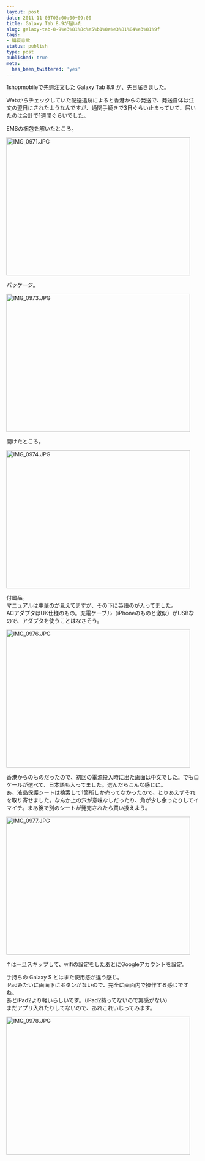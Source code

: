 ```yaml
---
layout: post
date: 2011-11-03T03:00:00+09:00
title: Galaxy Tab 8.9が届いた
slug: galaxy-tab-8-9%e3%81%8c%e5%b1%8a%e3%81%84%e3%81%9f
tags:
- 購買意欲
status: publish
type: post
published: true
meta:
  has_been_twittered: 'yes'
---
```

<p>1shopmobileで先週注文した Galaxy Tab 8.9 が、先日届きました。</p>
<p>Webからチェックしていた配送追跡によると香港からの発送で、発送自体は注文の翌日にされたようなんですが、通関手続きで3日ぐらい止まっていて、届いたのは合計で1週間ぐらいでした。</p>
<p>EMSの梱包を解いたところ。</p>
<p><img src="http://wo.skr.jp/images/uploads/2011/11/IMG_0971.jpg" width="480" height="360" alt="IMG_0971.JPG" /></p>
<p>パッケージ。</p>
<p><img src="http://wo.skr.jp/images/uploads/2011/11/IMG_0973.jpg" width="480" height="360" alt="IMG_0973.JPG" /></p>
<p>開けたところ。</p>
<p><img src="http://wo.skr.jp/images/uploads/2011/11/IMG_0974.jpg" width="480" height="360" alt="IMG_0974.JPG" /></p>
<p>付属品。<br />
マニュアルは中華のが見えてますが、その下に英語のが入ってました。<br />
ACアダプタはUK仕様のもの。充電ケーブル（iPhoneのものと激似）がUSBなので、アダプタを使うことはなさそう。</p>
<p><img src="http://wo.skr.jp/images/uploads/2011/11/IMG_0976.jpg" width="480" height="360" alt="IMG_0976.JPG" /></p>
<p>香港からのものだったので、初回の電源投入時に出た画面は中文でした。でもロケールが選べて、日本語も入ってました。選んだらこんな感じに。<br />
あ、液晶保護シートは検索して1箇所しか売ってなかったので、とりあえずそれを取り寄せました。なんか上の穴が意味なしだったり、角が少し余ったりしてイマイチ。まあ後で別のシートが発売されたら買い換えよう。</p>
<p><img src="http://wo.skr.jp/images/uploads/2011/11/IMG_0977.jpg" width="480" height="360" alt="IMG_0977.JPG" /></p>
<p>↑は一旦スキップして、wifiの設定をしたあとにGoogleアカウントを設定。</p>
<p>手持ちの Galaxy S とはまた使用感が違う感じ。<br />
iPadみたいに画面下にボタンがないので、完全に画面内で操作する感じですね。<br />
あとiPad2より軽いらしいです。（iPad2持ってないので実感がない）<br />
まだアプリ入れたりしてないので、あれこれいじってみます。</p>
<p><img src="http://wo.skr.jp/images/uploads/2011/11/IMG_0978.jpg" width="480" height="360" alt="IMG_0978.JPG" /></p>
